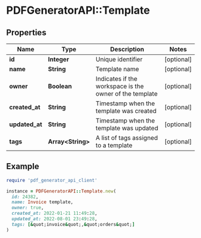 # PDFGeneratorAPI::Template

## Properties

| Name | Type | Description | Notes |
| ---- | ---- | ----------- | ----- |
| **id** | **Integer** | Unique identifier | [optional] |
| **name** | **String** | Template name | [optional] |
| **owner** | **Boolean** | Indicates if the workspace is the owner of the template | [optional] |
| **created_at** | **String** | Timestamp when the template was created | [optional] |
| **updated_at** | **String** | Timestamp when the template was updated | [optional] |
| **tags** | **Array&lt;String&gt;** | A list of tags assigned to a template | [optional] |

## Example

```ruby
require 'pdf_generator_api_client'

instance = PDFGeneratorAPI::Template.new(
  id: 24382,
  name: Invoice template,
  owner: true,
  created_at: 2022-01-21 11:49:28,
  updated_at: 2022-08-01 23:49:28,
  tags: [&quot;invoice&quot;,&quot;orders&quot;]
)
```

